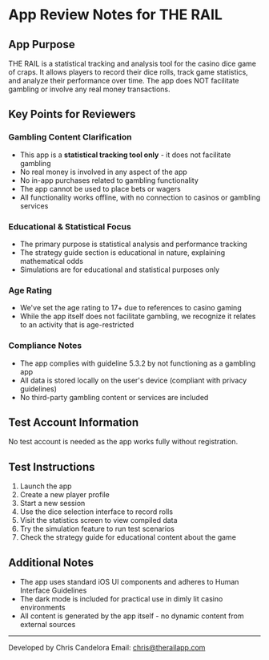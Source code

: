 # App Review Notes for THE RAIL

## App Purpose
THE RAIL is a statistical tracking and analysis tool for the casino dice game of craps. It allows players to record their dice rolls, track game statistics, and analyze their performance over time. The app does NOT facilitate gambling or involve any real money transactions.

## Key Points for Reviewers

### Gambling Content Clarification
- This app is a **statistical tracking tool only** - it does not facilitate gambling
- No real money is involved in any aspect of the app
- No in-app purchases related to gambling functionality
- The app cannot be used to place bets or wagers
- All functionality works offline, with no connection to casinos or gambling services

### Educational & Statistical Focus
- The primary purpose is statistical analysis and performance tracking
- The strategy guide section is educational in nature, explaining mathematical odds
- Simulations are for educational and statistical purposes only

### Age Rating
- We've set the age rating to 17+ due to references to casino gaming
- While the app itself does not facilitate gambling, we recognize it relates to an activity that is age-restricted

### Compliance Notes
- The app complies with guideline 5.3.2 by not functioning as a gambling app
- All data is stored locally on the user's device (compliant with privacy guidelines)
- No third-party gambling content or services are included

## Test Account Information
No test account is needed as the app works fully without registration.

## Test Instructions
1. Launch the app
2. Create a new player profile
3. Start a new session
4. Use the dice selection interface to record rolls
5. Visit the statistics screen to view compiled data
6. Try the simulation feature to run test scenarios
7. Check the strategy guide for educational content about the game

## Additional Notes
- The app uses standard iOS UI components and adheres to Human Interface Guidelines
- The dark mode is included for practical use in dimly lit casino environments
- All content is generated by the app itself - no dynamic content from external sources

---

Developed by Chris Candelora
Email: chris@therailapp.com 